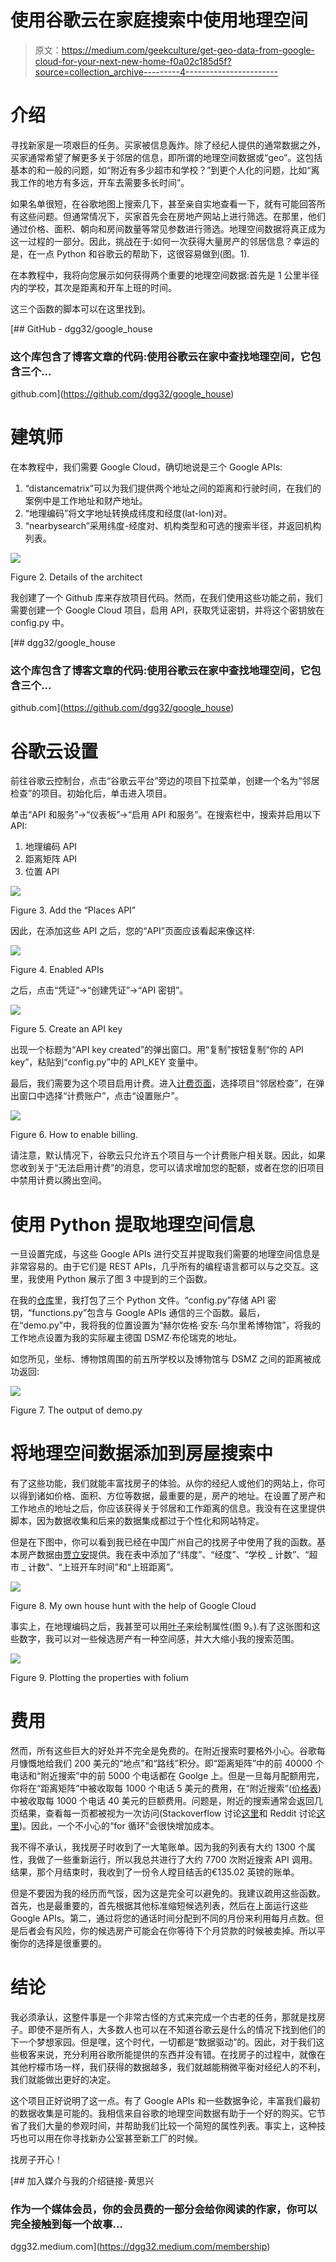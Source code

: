 # 使用谷歌云在家庭搜索中使用地理空间

> 原文：<https://medium.com/geekculture/get-geo-data-from-google-cloud-for-your-next-new-home-f0a02c185d5f?source=collection_archive---------4----------------------->

# 介绍

寻找新家是一项艰巨的任务。买家被信息轰炸。除了经纪人提供的通常数据之外，买家通常希望了解更多关于邻居的信息，即所谓的地理空间数据或“geo”。这包括基本的和一般的问题，如“附近有多少超市和学校？”到更个人化的问题，比如“离我工作的地方有多远，开车去需要多长时间”。

如果名单很短，在谷歌地图上搜索几下，甚至亲自实地查看一下，就有可能回答所有这些问题。但通常情况下，买家首先会在房地产网站上进行筛选。在那里，他们通过价格、面积、朝向和房间数量等常见参数进行筛选。地理空间数据将真正成为这一过程的一部分。因此，挑战在于:如何一次获得大量房产的邻居信息？幸运的是，在一点 Python 和谷歌云的帮助下，这很容易做到(图。1).

在本教程中，我将向您展示如何获得两个重要的地理空间数据:首先是 1 公里半径内的学校，其次是距离和开车上班的时间。

这三个函数的脚本可以在这里找到。

[](https://github.com/dgg32/google_house) [## GitHub - dgg32/google_house

### 这个库包含了博客文章的代码:使用谷歌云在家中查找地理空间，它包含三个…

github.com](https://github.com/dgg32/google_house) 

# 建筑师

在本教程中，我们需要 Google Cloud，确切地说是三个 Google APIs:

1.  “distancematrix”可以为我们提供两个地址之间的距离和行驶时间，在我们的案例中是工作地址和财产地址。
2.  “地理编码”将文字地址转换成纬度和经度(lat-lon)对。
3.  “nearbysearch”采用纬度-经度对、机构类型和可选的搜索半径，并返回机构列表。

![](img/908ef1917e6a2a31aa3c977b602b8b8d.png)

Figure 2\. Details of the architect

我创建了一个 Github 库来存放项目代码。然而，在我们使用这些功能之前，我们需要创建一个 Google Cloud 项目，启用 API，获取凭证密钥，并将这个密钥放在 config.py 中。

[](https://github.com/dgg32/google_house) [## dgg32/google_house

### 这个库包含了博客文章的代码:使用谷歌云在家中查找地理空间，它包含三个…

github.com](https://github.com/dgg32/google_house) 

# **谷歌云设置**

前往谷歌云控制台，点击“谷歌云平台”旁边的项目下拉菜单，创建一个名为“邻居检查”的项目。初始化后，单击进入项目。

单击“API 和服务”->“仪表板”->“启用 API 和服务”。在搜索栏中，搜索并启用以下 API:

1.  地理编码 API
2.  距离矩阵 API
3.  位置 API

![](img/d4511ee7841b96fec8559235e95b8e8e.png)

Figure 3\. Add the “Places API”

因此，在添加这些 API 之后，您的“API”页面应该看起来像这样:

![](img/b353a850c1b2f1cbf440434193c8c154.png)

Figure 4\. Enabled APIs

之后，点击“凭证”->“创建凭证”->“API 密钥”。

![](img/a0a02e28112f00a260b5f83eaf7521d9.png)

Figure 5\. Create an API key

出现一个标题为“API key created”的弹出窗口。用“复制”按钮复制“你的 API key”，粘贴到“config.py”中的 API_KEY 变量中。

最后，我们需要为这个项目启用计费。进入[计费页面](https://console.cloud.google.com/project/_/billing/enable)，选择项目“邻居检查”，在弹出窗口中选择“计费账户”，点击“设置账户”。

![](img/6cafed8ac0a85e55fc5be4e0ba2b98be.png)

Figure 6\. How to enable billing.

请注意，默认情况下，谷歌云只允许五个项目与一个计费账户相关联。因此，如果您收到关于“无法启用计费”的消息，您可以请求增加您的配额，或者在您的旧项目中禁用计费以腾出空间。

# 使用 Python 提取地理空间信息

一旦设置完成，与这些 Google APIs 进行交互并提取我们需要的地理空间信息是非常容易的。由于它们是 REST APIs，几乎所有的编程语言都可以与之交互。这里，我使用 Python 展示了图 3 中提到的三个函数。

在我的[仓库](https://github.com/dgg32/google_house)里，我打包了三个 Python 文件。“config.py”存储 API 密钥，“functions.py”包含与 Google APIs 通信的三个函数。最后，在“demo.py”中，我将我的位置设置为“赫尔佐格·安东·乌尔里希博物馆”，将我的工作地点设置为我的实际雇主德国 DSMZ·布伦瑞克的地址。

如您所见，坐标、博物馆周围的前五所学校以及博物馆与 DSMZ 之间的距离被成功返回:

![](img/c2d24faae44ed68481ead489830d44a2.png)

Figure 7\. The output of demo.py

# 将地理空间数据添加到房屋搜索中

有了这些功能，我们就能丰富找房子的体验。从你的经纪人或他们的网站上，你可以得到诸如价格、面积、方位等数据，最重要的是，房产的地址。在设置了房产和工作地点的地址之后，你应该获得关于邻居和工作距离的信息。我没有在这里提供脚本，因为数据收集和后来的数据集成都过于个性化和网站特定。

但是在下图中，你可以看到我已经在中国广州自己的找房子中使用了我的函数。基本房产数据由[贾立安](https://m.lianjia.com/)提供。我在表中添加了“纬度”、“经度”、“学校 _ 计数”、“超市 _ 计数”、“上班开车时间”和“上班距离”。

![](img/e31b29f5b2ca5cbcf3c7722ddb8b4fa3.png)

Figure 8\. My own house hunt with the help of Google Cloud

事实上，在地理编码之后，我甚至可以用[叶子](https://python-visualization.github.io/folium/)来绘制属性(图 9。).有了这张图和这些数字，我可以对一些候选房产有一种空间感，并大大缩小我的搜索范围。

![](img/9ebddf7cd0187214f992fd007335cd35.png)

Figure 9\. Plotting the properties with folium

# 费用

然而，所有这些巨大的好处并不完全是免费的。在附近搜索时要格外小心。谷歌每月慷慨地给我们 200 美元的“地点”和“路线”积分。即“距离矩阵”中的前 40000 个电话和“附近搜索”中的前 5000 个电话都在 Goolge 上。但是一旦每月配额用完，你将在“距离矩阵”中被收取每 1000 个电话 5 美元的费用，在“附近搜索”([价格表](https://cloud.google.com/maps-platform/pricing/sheet))中被收取每 1000 个电话 40 美元的巨额费用。问题是，附近的搜索通常会返回几页结果，查看每一页都被视为一次访问(Stackoverflow 讨论[这里](https://stackoverflow.com/questions/54558881/what-is-the-price-for-a-call-to-google-place-near-by-search-api-next-results)和 Reddit 讨论[这里](https://www.reddit.com/r/webdev/comments/8vrkm6/google_places_api_new_pricing_from_0_to_2180_per/))。因此，一个不小心的“for 循环”会很快增加成本。

我不得不承认，我找房子时收到了一大笔账单。因为我的列表有大约 1300 个属性，我做了一些重新运行，所以我总共进行了大约 7700 次附近搜索 API 调用。结果，那个月结束时，我收到了一份令人瞠目结舌的€135.02 英镑的账单。

但是不要因为我的经历而气馁，因为这是完全可以避免的。我建议疏用这些函数。首先，也是最重要的，首先根据其他标准缩短候选列表，然后在上面运行这些 Google APIs。第二，通过将您的通话时间分配到不同的月份来利用每月点数。但是后者会有风险，你的候选房产可能会在你等待下个月贷款的时候被卖掉。所以平衡你的选择是很重要的。

# 结论

我必须承认，这整件事是一个非常古怪的方式来完成一个古老的任务，那就是找房子。即使不是所有人，大多数人也可以在不知道谷歌云是什么的情况下找到他们的下一个梦想家园。但是嘿，这个时代，一切都是“数据驱动”的。因此，对于我们这些极客来说，充分利用谷歌所能提供的东西并没有错。在找房子的过程中，就像在其他柠檬市场一样，我们获得的数据越多，我们就越能稍微平衡对经纪人的不利，我们就能做出更好的决定。

这个项目正好说明了这一点。有了 Google APIs 和一些数据争论，丰富我们最初的数据收集是可能的。我相信来自谷歌的地理空间数据有助于一个好的购买。它节省了我们大量的参观时间，并帮助我们比较一个简短的属性列表。事实上，这种技巧也可以用在你寻找新办公室甚至新工厂的时候。

找房子开心！

[](https://dgg32.medium.com/membership) [## 加入媒介与我的介绍链接-黄思兴

### 作为一个媒体会员，你的会员费的一部分会给你阅读的作家，你可以完全接触到每一个故事…

dgg32.medium.com](https://dgg32.medium.com/membership)